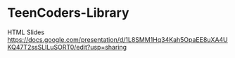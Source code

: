 # TeenCoders-Library
HTML Slides
https://docs.google.com/presentation/d/1L8SMM1Hq34Kah5OpaEE8uXA4UKQ47T2ssSLlLuSORT0/edit?usp=sharing